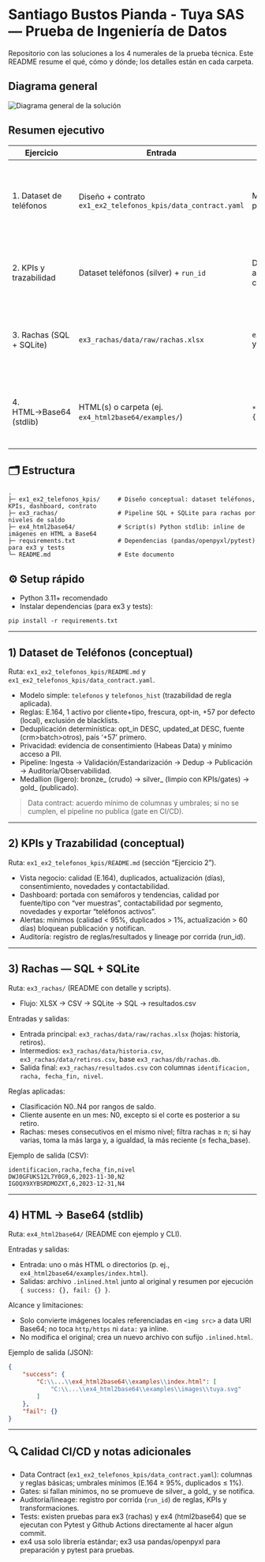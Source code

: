 # Santiago Bustos Pianda - Tuya SAS — Prueba de Ingeniería de Datos

Repositorio con las soluciones a los 4 numerales de la prueba técnica. Este README resume el qué, cómo y dónde; los detalles están en cada carpeta.

## Diagrama general

<picture>
	<source srcset="Documents/diagrama-final.png" type="image/png">
	<img alt="Diagrama general de la solución" src="Documents/diagrama-final.svg" />
</picture>

## Resumen ejecutivo

| Ejercicio | Entrada | Salida | Logro |
|---|---|---|---|
| 1. Dataset de teléfonos | Diseño + contrato `ex1_ex2_telefonos_kpis/data_contract.yaml` | Modelo y reglas listas para publicar (gold) | Dataset único, trazable y con calidad (E.164, frescura, opt-in) |
| 2. KPIs y trazabilidad | Dataset teléfonos (silver) + `run_id` | Dashboard con KPIs y alertas; auditoría por corrida | Veeduría simple con gates que bloquean si no hay mínimos |
| 3. Rachas (SQL + SQLite) | `ex3_rachas/data/raw/rachas.xlsx` | `ex3_rachas/resultados.csv` y `ex3_rachas/db/rachas.db` | Rachas por cliente según niveles N0..N4, fecha_base y n |
| 4. HTML→Base64 (stdlib) | HTML(s) o carpeta (ej. `ex4_html2base64/examples/`) | `*.inlined.html` + resumen `{ success, fail }` | Inline de imágenes locales sin tocar el original, 100% stdlib |

## 🗂️ Estructura

```
.
├─ ex1_ex2_telefonos_kpis/     # Diseño conceptual: dataset teléfonos, KPIs, dashboard, contrato
├─ ex3_rachas/                 # Pipeline SQL + SQLite para rachas por niveles de saldo
├─ ex4_html2base64/            # Script(s) Python stdlib: inline de imágenes en HTML a Base64
├─ requirements.txt            # Dependencias (pandas/openpyxl/pytest) para ex3 y tests
└─ README.md                   # Este documento
```

## ⚙️ Setup rápido
- Python 3.11+ recomendado
- Instalar dependencias (para ex3 y tests):
```
pip install -r requirements.txt
```

---

## 1) Dataset de Teléfonos (conceptual)
Ruta: `ex1_ex2_telefonos_kpis/README.md` y `ex1_ex2_telefonos_kpis/data_contract.yaml`.

- Modelo simple: `telefonos` y `telefonos_hist` (trazabilidad de regla aplicada).
- Reglas: E.164, 1 activo por cliente+tipo, frescura, opt-in, +57 por defecto (local), exclusión de blacklists.
- Deduplicación determinística: opt_in DESC, updated_at DESC, fuente (crm>batch>otros), país ‘+57’ primero.
- Privacidad: evidencia de consentimiento (Habeas Data) y mínimo acceso a PII.
- Pipeline: Ingesta → Validación/Estandarización → Dedup → Publicación → Auditoría/Observabilidad.
- Medallion (ligero): bronze_ (crudo) → silver_ (limpio con KPIs/gates) → gold_ (publicado).

> Data contract: acuerdo mínimo de columnas y umbrales; si no se cumplen, el pipeline no publica (gate en CI/CD).

---

## 2) KPIs y Trazabilidad (conceptual)
Ruta: `ex1_ex2_telefonos_kpis/README.md` (sección “Ejercicio 2”).

- Vista negocio: calidad (E.164), duplicados, actualización (días), consentimiento, novedades y contactabilidad.
- Dashboard: portada con semáforos y tendencias, calidad por fuente/tipo con “ver muestras”, contactabilidad por segmento, novedades y exportar “teléfonos activos”.
- Alertas: mínimos (calidad < 95%, duplicados > 1%, actualización > 60 días) bloquean publicación y notifican.
- Auditoría: registro de reglas/resultados y lineage por corrida (run_id).

---

## 3) Rachas — SQL + SQLite
Ruta: `ex3_rachas/` (README con detalle y scripts).

- Flujo: XLSX → CSV → SQLite → SQL → resultados.csv

Entradas y salidas:
- Entrada principal: `ex3_rachas/data/raw/rachas.xlsx` (hojas: historia, retiros).
- Intermedios: `ex3_rachas/data/historia.csv`, `ex3_rachas/data/retiros.csv`, base `ex3_rachas/db/rachas.db`.
- Salida final: `ex3_rachas/resultados.csv` con columnas `identificacion, racha, fecha_fin, nivel`.

Reglas aplicadas:
- Clasificación N0..N4 por rangos de saldo.
- Cliente ausente en un mes: N0, excepto si el corte es posterior a su retiro.
- Rachas: meses consecutivos en el mismo nivel; filtra rachas ≥ n; si hay varias, toma la más larga y, a igualdad, la más reciente (≤ fecha_base).

Ejemplo de salida (CSV):
```csv
identificacion,racha,fecha_fin,nivel
DWJ0GFUKS12L7Y0G9,6,2023-11-30,N2
IGOQX9XYBSRDMOZXT,6,2023-12-31,N4
```

---

## 4) HTML → Base64 (stdlib)
Ruta: `ex4_html2base64/` (README con ejemplo y CLI).

Entradas y salidas:
- Entrada: uno o más HTML o directorios (p. ej., `ex4_html2base64/examples/index.html`).
- Salidas: archivo `.inlined.html` junto al original y resumen por ejecución `{ success: {}, fail: {} }`.

Alcance y limitaciones:
- Solo convierte imágenes locales referenciadas en `<img src>` a data URI Base64; no toca `http/https` ni `data:` ya inline.
- No modifica el original; crea un nuevo archivo con sufijo `.inlined.html`.

Ejemplo de salida (JSON):
```json
{
	"success": {
		"C:\\...\\ex4_html2base64\\examples\\index.html": [
			"C:\\...\\ex4_html2base64\\examples\\images\\tuya.svg"
		]
	},
	"fail": {}
}
```

---

## 🔍 Calidad CI/CD y notas adicionales
- Data Contract (`ex1_ex2_telefonos_kpis/data_contract.yaml`): columnas y reglas básicas; umbrales mínimos (E.164 ≥ 95%, duplicados ≤ 1%).
- Gates: si fallan mínimos, no se promueve de silver_ a gold_ y se notifica.
- Auditoría/lineage: registro por corrida (`run_id`) de reglas, KPIs y transformaciones.
- Tests: existen pruebas para ex3 (rachas) y ex4 (html2base64) que se ejecutan con Pytest y Github Actions directamente al hacer algun commit.
- ex4 usa solo librería estándar; ex3 usa pandas/openpyxl para preparación y pytest para pruebas.
